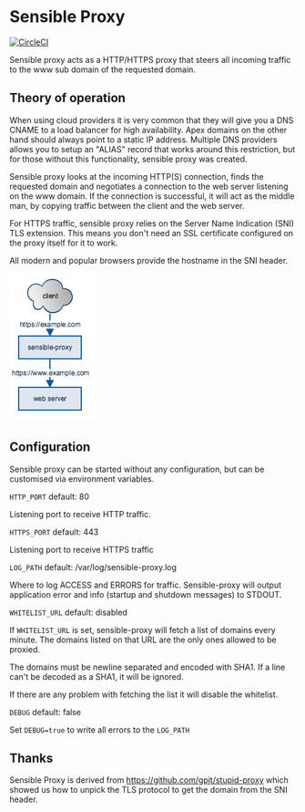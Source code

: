 # Sensible Proxy

[![CircleCI](https://circleci.com/gh/mateusz/sensible-proxy.svg?style=svg)](https://circleci.com/gh/mateusz/sensible-proxy)

Sensible proxy acts as a HTTP/HTTPS proxy that steers all incoming traffic
to the www sub domain of the requested domain.

## Theory of operation

When using cloud providers it is very common that they will give you a DNS CNAME
to a load balancer for high availability. Apex domains on the other hand should
always point to a static IP address. Multiple DNS providers allows you to setup
an "ALIAS" record that works around this restriction, but for those without this
functionality, sensible proxy was created.

Sensible proxy looks at the incoming HTTP(S) connection, finds the requested
domain and negotiates a connection to the web server listening on the www domain.
If the connection is successful, it will act as the middle man, by copying
traffic between the client and the web server.

For HTTPS traffic, sensible proxy relies on the Server Name Indication (SNI) TLS
extension. This means you don't need an SSL certificate configured on the proxy
itself for it to work.

All modern and popular browsers provide the hostname in the SNI header.

![sensible_proxy.png](sensible_proxy.png)

## Configuration

Sensible proxy can be started without any configuration, but can be customised
via environment variables.

`HTTP_PORT` default: 80

Listening port to receive HTTP traffic.

`HTTPS_PORT` default: 443

Listening port to receive HTTPS traffic

`LOG_PATH` default: /var/log/sensible-proxy.log

Where to log ACCESS and ERRORS for traffic. Sensible-proxy will output
application error and info (startup and shutdown messages) to STDOUT.

`WHITELIST_URL` default: disabled

If `WHITELIST_URL` is set, sensible-proxy will fetch a list of domains every
minute. The domains listed on that URL are the only ones allowed to be proxied.

The domains must be newline separated and encoded with SHA1. If a line can't
be decoded as a SHA1, it will be ignored.

If there are any problem with fetching the list it will disable the whitelist.

`DEBUG` default: false

Set `DEBUG=true` to write all errors to the `LOG_PATH`

## Thanks

Sensible Proxy is derived from https://github.com/gpjt/stupid-proxy which showed
us how to unpick the TLS protocol to get the domain from the SNI header.

